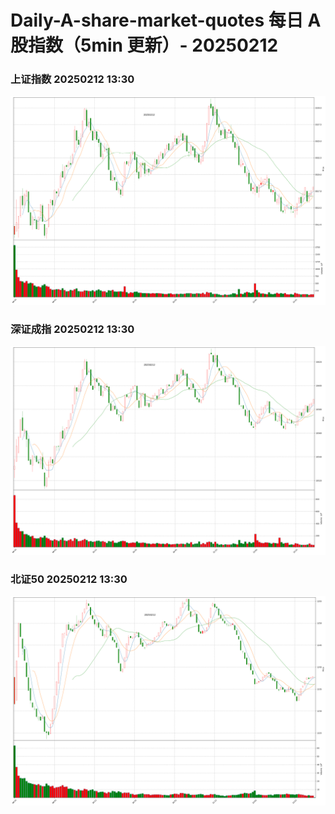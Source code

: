 
# Daily-A-share-market-quotes 每日 A 股指数（5min 更新）- 20250212

### 上证指数 20250212 13:30
![](./fig/2025/2/20250212-sh000001.png)

### 深证成指 20250212 13:30
![](./fig/2025/2/20250212-sz399001.png)

### 北证50 20250212 13:30
![](./fig/2025/2/20250212-bj899050.png)
